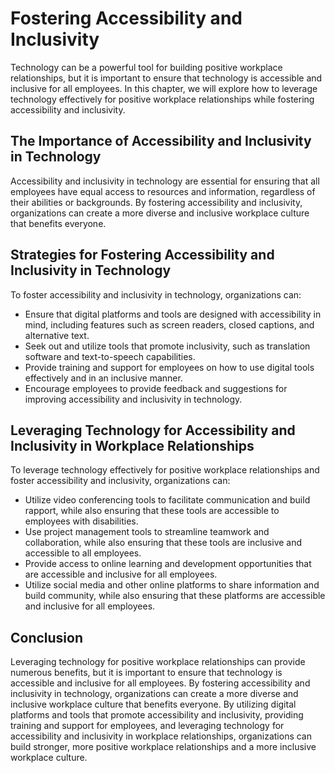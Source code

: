 Fostering Accessibility and Inclusivity
==============================================================================================================

Technology can be a powerful tool for building positive workplace relationships, but it is important to ensure that technology is accessible and inclusive for all employees. In this chapter, we will explore how to leverage technology effectively for positive workplace relationships while fostering accessibility and inclusivity.

The Importance of Accessibility and Inclusivity in Technology
-------------------------------------------------------------

Accessibility and inclusivity in technology are essential for ensuring that all employees have equal access to resources and information, regardless of their abilities or backgrounds. By fostering accessibility and inclusivity, organizations can create a more diverse and inclusive workplace culture that benefits everyone.

Strategies for Fostering Accessibility and Inclusivity in Technology
--------------------------------------------------------------------

To foster accessibility and inclusivity in technology, organizations can:

* Ensure that digital platforms and tools are designed with accessibility in mind, including features such as screen readers, closed captions, and alternative text.
* Seek out and utilize tools that promote inclusivity, such as translation software and text-to-speech capabilities.
* Provide training and support for employees on how to use digital tools effectively and in an inclusive manner.
* Encourage employees to provide feedback and suggestions for improving accessibility and inclusivity in technology.

Leveraging Technology for Accessibility and Inclusivity in Workplace Relationships
----------------------------------------------------------------------------------

To leverage technology effectively for positive workplace relationships and foster accessibility and inclusivity, organizations can:

* Utilize video conferencing tools to facilitate communication and build rapport, while also ensuring that these tools are accessible to employees with disabilities.
* Use project management tools to streamline teamwork and collaboration, while also ensuring that these tools are inclusive and accessible to all employees.
* Provide access to online learning and development opportunities that are accessible and inclusive for all employees.
* Utilize social media and other online platforms to share information and build community, while also ensuring that these platforms are accessible and inclusive for all employees.

Conclusion
----------

Leveraging technology for positive workplace relationships can provide numerous benefits, but it is important to ensure that technology is accessible and inclusive for all employees. By fostering accessibility and inclusivity in technology, organizations can create a more diverse and inclusive workplace culture that benefits everyone. By utilizing digital platforms and tools that promote accessibility and inclusivity, providing training and support for employees, and leveraging technology for accessibility and inclusivity in workplace relationships, organizations can build stronger, more positive workplace relationships and a more inclusive workplace culture.
